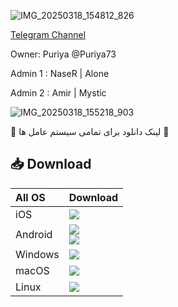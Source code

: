 ![IMG_20250318_154812_826](https://github.com/user-attachments/assets/b6a5ba56-2c2c-4355-baa8-1d44f0dfc8e5)




[Telegram Channel](https://t.me/Academi_vpn)

Owner: Puriya @Puriya73

Admin 1 : NaseR | Alone

Admin 2 : Amir | Mystic

![IMG_20250318_155218_903](https://github.com/user-attachments/assets/df9aa27f-c12f-4490-8c6f-d351cb0d203b)



:red_circle: لینک دانلود برای تمامی سیستم عامل ها   :red_circle:

## 📥 Download 

<table>
    <thead align=left>
        <tr>
            <th>All OS</th>
            <th>Download</th>
        </tr>
    </thead>
    <tbody align=left>
        <tr>
        <td>iOS</td>
            <td>
                <a href="https://apps.apple.com/app/bebra-vpn/id6466726886"><img src="https://img.shields.io/badge/Bebra-AppStore-EE82EE.svg?logo=ios"></a>
            </td>
        </tr>
        <tr>
        <td>Android</td>
            <td>
                <a href="https://bebra.cl/apps/Bebra.apk"><img src="https://img.shields.io/badge/Bebra-APK-00FA9A.svg?logo=android"></a><br>
                <a href="https://play.google.com/store/apps/details?id=ai.bebra.android.client"><img src="https://img.shields.io/badge/Bebra-GooglePlay-20B2AA.svg?logo=Googleplay"></a><br>               
            </td>
        </tr>
        <tr>
            <td>Windows</td>
            <td>
                <a href="https://amazonvpn.s3.amazonaws.com/Bebra.exe"><img src="https://img.shields.io/badge/Bebra-Exe-C71585.svg?logo=Gitforwindows"></a><br>               
            </td>
        </tr>
        <tr>
            <td>macOS</td>
            <td>
                <a href="https://apps.apple.com/app/bebra-vpn/id6466726886?platform=macmacos"><img src="https://img.shields.io/badge/Bebra-AppStore-32CD32.svg?logo=apple"></a><br>                
            </td>
        </tr>
        <tr>
            <td>Linux</td>
            <td>
                <a href="https://amazonvpn.s3.amazonaws.com/Bebra.AppImage"><img src="https://img.shields.io/badge/Bebra-AppImage-0000CD.svg?logo=linux"> </a><br>                
            </td>
        </tr>
    </tbody>
</table>


</div>
